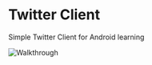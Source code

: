 # Twitter Client

Simple Twitter Client for Android learning

![Walkthrough](SampleTwitterClient.gif)
